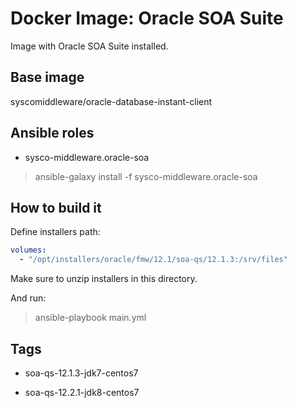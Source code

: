 # Docker Image: Oracle SOA Suite

Image with Oracle SOA Suite installed.

## Base image

syscomiddleware/oracle-database-instant-client

## Ansible roles

- sysco-middleware.oracle-soa

> ansible-galaxy install -f sysco-middleware.oracle-soa

## How to build it

Define installers path:

```yaml
volumes:
  - "/opt/installers/oracle/fmw/12.1/soa-qs/12.1.3:/srv/files"
```

Make sure to unzip installers in this directory.

And run:

> ansible-playbook main.yml

## Tags

- soa-qs-12.1.3-jdk7-centos7

- soa-qs-12.2.1-jdk8-centos7
